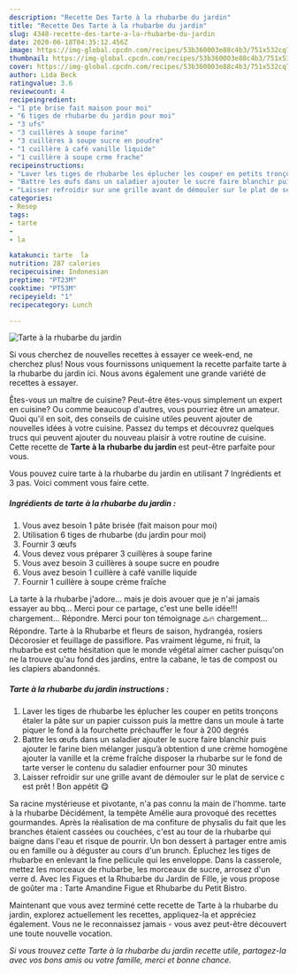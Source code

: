 ```yaml
---
description: "Recette Des Tarte à la rhubarbe du jardin"
title: "Recette Des Tarte à la rhubarbe du jardin"
slug: 4348-recette-des-tarte-a-la-rhubarbe-du-jardin
date: 2020-06-18T04:35:12.456Z
image: https://img-global.cpcdn.com/recipes/53b360003e88c4b3/751x532cq70/tarte-a-la-rhubarbe-du-jardin-photo-principale-de-la-recette.jpg
thumbnail: https://img-global.cpcdn.com/recipes/53b360003e88c4b3/751x532cq70/tarte-a-la-rhubarbe-du-jardin-photo-principale-de-la-recette.jpg
cover: https://img-global.cpcdn.com/recipes/53b360003e88c4b3/751x532cq70/tarte-a-la-rhubarbe-du-jardin-photo-principale-de-la-recette.jpg
author: Lida Beck
ratingvalue: 3.6
reviewcount: 4
recipeingredient:
- "1 pte brise fait maison pour moi"
- "6 tiges de rhubarbe du jardin pour moi"
- "3 ufs"
- "3 cuillères à soupe farine"
- "3 cuillères à soupe sucre en poudre"
- "1 cuillère à café vanille liquide"
- "1 cuillère à soupe crme frache"
recipeinstructions:
- "Laver les tiges de rhubarbe les éplucher les couper en petits tronçons étaler la pâte sur un papier cuisson puis la mettre dans un moule à tarte piquer le fond à la fourchette préchauffer le four à 200 degrés"
- "Battre les œufs dans un saladier ajouter le sucre faire blanchir puis ajouter le farine bien mélanger jusqu’à obtention d une crème homogène ajouter la vanille et la crème fraîche disposer la rhubarbe sur le fond de tarte verser le contenu du saladier enfourner pour 30 minutes"
- "Laisser refroidir sur une grille avant de démouler sur le plat de service c est prêt ! Bon appétit 😋"
categories:
- Resep
tags:
- tarte
- 
- la

katakunci: tarte  la 
nutrition: 287 calories
recipecuisine: Indonesian
preptime: "PT23M"
cooktime: "PT53M"
recipeyield: "1"
recipecategory: Lunch

---
```



![Tarte à la rhubarbe du jardin](https://img-global.cpcdn.com/recipes/53b360003e88c4b3/751x532cq70/tarte-a-la-rhubarbe-du-jardin-photo-principale-de-la-recette.jpg)

Si vous cherchez de nouvelles recettes à essayer ce week-end, ne cherchez plus! Nous vous fournissons uniquement la recette parfaite tarte à la rhubarbe du jardin ici. Nous avons également une grande variété de recettes à essayer.

Êtes-vous un maître de cuisine? Peut-être êtes-vous simplement un expert en cuisine? Ou comme beaucoup d'autres, vous pourriez être un amateur. Quoi qu'il en soit, des conseils de cuisine utiles peuvent ajouter de nouvelles idées à votre cuisine. Passez du temps et découvrez quelques trucs qui peuvent ajouter du nouveau plaisir à votre routine de cuisine. Cette recette de <strong> Tarte à la rhubarbe du jardin </strong> est peut-être parfaite pour vous.

<!--inarticleads1-->

Vous pouvez cuire tarte à la rhubarbe du jardin en utilisant 7 Ingrédients et 3 pas. Voici comment vous faire cette.

##### Ingrédients de tarte à la rhubarbe du jardin :

1. Vous avez besoin 1 pâte brisée (fait maison pour moi)
1. Utilisation 6 tiges de rhubarbe (du jardin pour moi)
1. Fournir 3 œufs
1. Vous devez vous préparer 3 cuillères à soupe farine
1. Vous avez besoin 3 cuillères à soupe sucre en poudre
1. Vous avez besoin 1 cuillère à café vanille liquide
1. Fournir 1 cuillère à soupe crème fraîche


La tarte à la rhubarbe j&#39;adore… mais je dois avouer que je n&#39;ai jamais essayer au bbq… Merci pour ce partage, c&#39;est une belle idée!!! chargement… Répondre. Merci pour ton témoignage ♨️🔥 chargement… Répondre. Tarte à la Rhubarbe et fleurs de saison, hydrangéa, rosiers Décorosier et feuillage de passiflore. Pas vraiment légume, ni fruit, la rhubarbe est cette hésitation que le monde végétal aimer cacher puisqu&#39;on ne la trouve qu&#39;au fond des jardins, entre la cabane, le tas de compost ou les clapiers abandonnés. 

<!--inarticleads2-->

##### Tarte à la rhubarbe du jardin instructions :

1. Laver les tiges de rhubarbe les éplucher les couper en petits tronçons étaler la pâte sur un papier cuisson puis la mettre dans un moule à tarte piquer le fond à la fourchette préchauffer le four à 200 degrés
1. Battre les œufs dans un saladier ajouter le sucre faire blanchir puis ajouter le farine bien mélanger jusqu’à obtention d une crème homogène ajouter la vanille et la crème fraîche disposer la rhubarbe sur le fond de tarte verser le contenu du saladier enfourner pour 30 minutes
1. Laisser refroidir sur une grille avant de démouler sur le plat de service c est prêt ! Bon appétit 😋


Sa racine mystérieuse et pivotante, n&#39;a pas connu la main de l&#39;homme. tarte à la rhubarbe Décidément, la tempête Amélie aura provoqué des recettes gourmandes. Après la réalisation de ma confiture de physalis du fait que les branches étaient cassées ou couchées, c&#39;est au tour de la rhubarbe qui baigne dans l&#39;eau et risque de pourrir. Un bon dessert à partager entre amis ou en famille ou à déguster au cours d&#39;un brunch. Épluchez les tiges de rhubarbe en enlevant la fine pellicule qui les enveloppe. Dans la casserole, mettez les morceaux de rhubarbe, les morceaux de sucre, arrosez d&#39;un verre d. Avec les Figues et la Rhubarbe du Jardin de Fille, je vous propose de goûter ma : Tarte Amandine Figue et Rhubarbe du Petit Bistro. 

<!--inarticleads1-->

<p>
Maintenant que vous avez terminé cette recette de Tarte à la rhubarbe du jardin, explorez actuellement les recettes, appliquez-la et appréciez également. Vous ne le reconnaissez jamais - vous avez peut-être découvert une toute nouvelle vocation.
</p>

<p>
<i>Si vous trouvez cette Tarte à la rhubarbe du jardin recette utile, partagez-la avec vos bons amis ou votre famille, merci et bonne chance.</i>
</p>

